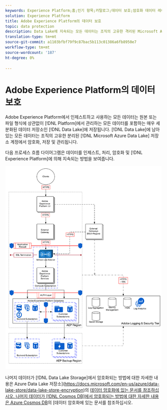 ```yaml
---
keywords: Experience Platform;홈;인기 항목;카탈로그;데이터 보호;암호화 데이터 레이크
solution: Experience Platform
title: Adobe Experience Platform의 데이터 보호
topic: data protection
description: Data Lake에 지속되는 모든 데이터는 조직의 고유한 격리된 Microsoft Azure Data Lake 저장소 계정에서 암호화, 저장 및 관리됩니다. 다음 프로세스 흐름 다이어그램은 데이터를 Experience Platform에 의해 수집, 처리, 암호화 및 지속되는 방법을 보여줍니다.
translation-type: tm+mt
source-git-commit: a1103bfbf79f9c87bac5b113c01386a6fb8950e7
workflow-type: tm+mt
source-wordcount: '187'
ht-degree: 0%

---
```



# Adobe Experience Platform의 데이터 보호

Adobe Experience Platform에서 인제스트하고 사용하는 모든 데이터는 원본 또는 파일 형식에 상관없이 [!DNL Platform]에서 관리하는 모든 데이터를 포함하는 매우 세분화된 데이터 저장소인 [!DNL Data Lake]에 저장됩니다. [!DNL Data Lake]에 남아 있는 모든 데이터는 조직의 고유한 분리된 [!DNL Microsoft Azure Data Lake] 저장소 계정에서 암호화, 저장 및 관리됩니다.

다음 프로세스 흐름 다이어그램은 데이터를 인제스트, 처리, 암호화 및 [!DNL Experience Platform]에 의해 지속되는 방법을 보여줍니다.

![](images/data-protection/flow.png)

나머지 데이터가 [!DNL Data Lake Storage]에서 암호화되는 방법에 대한 자세한 내용은 Azure Data Lake 저장소](https://docs.microsoft.com/en-us/azure/data-lake-store/data-lake-store-encryption)의 [데이터 암호화에 있는 문서를 참조하십시오. 나머지 데이터가 [!DNL Cosmos DB]에서 암호화되는 방법에 대한 자세한 내용은 Azure Cosmos DB](https://docs.microsoft.com/en-us/azure/cosmos-db/database-encryption-at-rest)의 [데이터 암호화에 있는 문서를 참조하십시오.